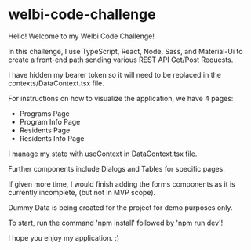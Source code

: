 # welbi-code-challenge

Hello! Welcome to my Welbi Code Challenge!

In this challenge, I use TypeScript, React, Node, Sass, and Material-Ui to create a front-end path sending various REST API Get/Post Requests.

I have hidden my bearer token so it will need to be replaced in the contexts/DataContext.tsx file. 

For instructions on how to visualize the application, we have 4 pages:
- Programs Page
- Program Info Page
- Residents Page
- Residents Info Page

I manage my state with useContext in DataContext.tsx file.

Further components include Dialogs and Tables for specific pages.

If given more time, I would finish adding the forms components as it is currently incomplete, (but not in MVP scope).

Dummy Data is being created for the project for demo purposes only.

To start, run the command 'npm install' followed by 'npm run dev'!

I hope you enjoy my application. :)
